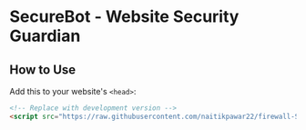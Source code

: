# SecureBot - Website Security Guardian

## How to Use

Add this to your website's `<head>`:

```html
<!-- Replace with development version -->
<script src="https://raw.githubusercontent.com/naitikpawar22/firewall-Security-Bot/main/SecureBot/client/securebot.js"></script>
